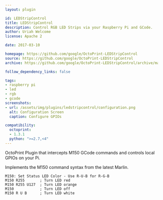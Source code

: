 ```yaml
---
layout: plugin

id: LEDStripControl
title: LEDStripControl
description: Control RGB LED Strips via your Raspberry Pi and GCode.
author: Uriah Welcome
license: Apache 2

date: 2017-03-10

homepage: https://github.com/google/OctoPrint-LEDStripControl
source: https://github.com/google/OctoPrint-LEDStripControl
archive: https://github.com/google/OctoPrint-LEDStripControl/archive/master.zip

follow_dependency_links: false

tags:
- raspberry pi
- led
- rgb
- gcode
screenshots:
- url: /assets/img/plugins/ledstripcontrol/configuration.png
  alt: Configuration Screen
  caption: Configure GPIOs

compatibility:
  octoprint:
  - 1.3.1
  python: ">=2.7,<4"
---
```


OctoPrint Plugin that intercepts M150 GCode commands and controls local GPIOs on your Pi.

Implements the M150 command syntax from the latest Marlin.

    M150: Set Status LED Color - Use R-U-B for R-G-B
    M150 R255       ; Turn LED red
    M150 R255 U127  ; Turn LED orange
    M150            ; Turn LED off
    M150 R U B      ; Turn LED white


